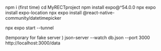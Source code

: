npm i (first time)
cd MyRECTproject
npm install expo@^54.0.0
npx expo install expo-location
npx expo install @react-native-community/datetimepicker

npx expo start --tunnel


(temporary for fake server )
json-server --watch db.json --port 3000
http://localhost:3000/data